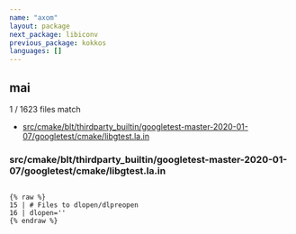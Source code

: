 ```yaml
---
name: "axom"
layout: package
next_package: libiconv
previous_package: kokkos
languages: []
---
```

## mai
1 / 1623 files match

 - [src/cmake/blt/thirdparty_builtin/googletest-master-2020-01-07/googletest/cmake/libgtest.la.in](#srccmakebltthirdparty_builtingoogletest-master-2020-01-07googletestcmakelibgtestlain)

### src/cmake/blt/thirdparty_builtin/googletest-master-2020-01-07/googletest/cmake/libgtest.la.in

```

{% raw %}
15 | # Files to dlopen/dlpreopen
16 | dlopen=''
{% endraw %}

```